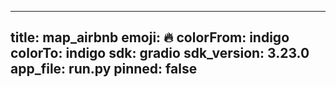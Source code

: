 
---
title: map_airbnb 
emoji: 🔥
colorFrom: indigo
colorTo: indigo
sdk: gradio
sdk_version: 3.23.0
app_file: run.py
pinned: false
---
